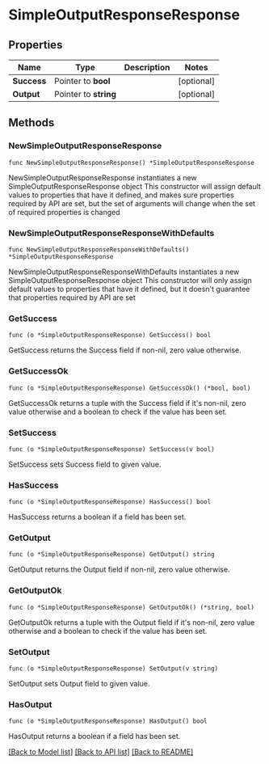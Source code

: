 # SimpleOutputResponseResponse

## Properties

Name | Type | Description | Notes
------------ | ------------- | ------------- | -------------
**Success** | Pointer to **bool** |  | [optional] 
**Output** | Pointer to **string** |  | [optional] 

## Methods

### NewSimpleOutputResponseResponse

`func NewSimpleOutputResponseResponse() *SimpleOutputResponseResponse`

NewSimpleOutputResponseResponse instantiates a new SimpleOutputResponseResponse object
This constructor will assign default values to properties that have it defined,
and makes sure properties required by API are set, but the set of arguments
will change when the set of required properties is changed

### NewSimpleOutputResponseResponseWithDefaults

`func NewSimpleOutputResponseResponseWithDefaults() *SimpleOutputResponseResponse`

NewSimpleOutputResponseResponseWithDefaults instantiates a new SimpleOutputResponseResponse object
This constructor will only assign default values to properties that have it defined,
but it doesn't guarantee that properties required by API are set

### GetSuccess

`func (o *SimpleOutputResponseResponse) GetSuccess() bool`

GetSuccess returns the Success field if non-nil, zero value otherwise.

### GetSuccessOk

`func (o *SimpleOutputResponseResponse) GetSuccessOk() (*bool, bool)`

GetSuccessOk returns a tuple with the Success field if it's non-nil, zero value otherwise
and a boolean to check if the value has been set.

### SetSuccess

`func (o *SimpleOutputResponseResponse) SetSuccess(v bool)`

SetSuccess sets Success field to given value.

### HasSuccess

`func (o *SimpleOutputResponseResponse) HasSuccess() bool`

HasSuccess returns a boolean if a field has been set.

### GetOutput

`func (o *SimpleOutputResponseResponse) GetOutput() string`

GetOutput returns the Output field if non-nil, zero value otherwise.

### GetOutputOk

`func (o *SimpleOutputResponseResponse) GetOutputOk() (*string, bool)`

GetOutputOk returns a tuple with the Output field if it's non-nil, zero value otherwise
and a boolean to check if the value has been set.

### SetOutput

`func (o *SimpleOutputResponseResponse) SetOutput(v string)`

SetOutput sets Output field to given value.

### HasOutput

`func (o *SimpleOutputResponseResponse) HasOutput() bool`

HasOutput returns a boolean if a field has been set.


[[Back to Model list]](../README.md#documentation-for-models) [[Back to API list]](../README.md#documentation-for-api-endpoints) [[Back to README]](../README.md)


